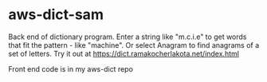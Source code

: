 # aws-dict-sam

Back end of dictionary program. Enter a string like "m.c.i.e" to get words that fit the pattern - like "machine". Or select Anagram to find anagrams of a set of letters. Try it out at https://dict.ramakocherlakota.net/index.html

Front end code is in my aws-dict repo

